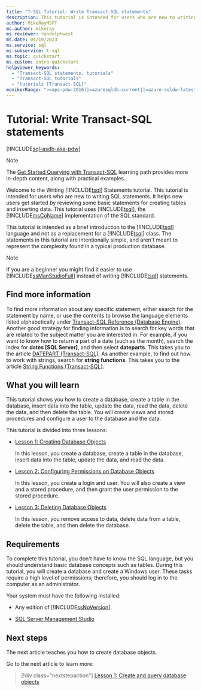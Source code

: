 ```yaml
---
title: "T-SQL Tutorial: Write Transact-SQL statements"
description: This tutorial is intended for users who are new to writing SQL statements. It helps new users get started by reviewing some basic statements for creating tables and inserting data.
author: MikeRayMSFT
ms.author: mikeray
ms.reviewer: randolphwest
ms.date: 04/19/2023
ms.service: sql
ms.subservice: t-sql
ms.topic: quickstart
ms.custom: intro-quickstart
helpviewer_keywords:
  - "Transact-SQL statements, tutorials"
  - "Transact-SQL tutorials"
  - "tutorials [Transact-SQL]"
monikerRange: ">=aps-pdw-2016||=azuresqldb-current||=azure-sqldw-latest||>=sql-server-2016||>=sql-server-linux-2017||=azuresqldb-mi-current"
---
```

# Tutorial: Write Transact-SQL statements

[!INCLUDE[sql-asdb-asa-pdw](../includes/applies-to-version/sql-asdb-asa-pdw.md)]

> [!NOTE]  
> The [Get Started Querying with Transact-SQL](/training/paths/get-started-querying-with-transact-sql/) learning path provides more in-depth content, along with practical examples.

Welcome to the Writing [!INCLUDE[tsql](../includes/tsql-md.md)] Statements tutorial. This tutorial is intended for users who are new to writing SQL statements. It helps new users get started by reviewing some basic statements for creating tables and inserting data. This tutorial uses [!INCLUDE[tsql](../includes/tsql-md.md)], the [!INCLUDE[msCoName](../includes/msconame-md.md)] implementation of the SQL standard.

This tutorial is intended as a brief introduction to the [!INCLUDE[tsql](../includes/tsql-md.md)] language and not as a replacement for a [!INCLUDE[tsql](../includes/tsql-md.md)] class. The statements in this tutorial are intentionally simple, and aren't meant to represent the complexity found in a typical production database.

> [!NOTE]  
> If you are a beginner you might find it easier to use [!INCLUDE[ssManStudioFull](../includes/ssmanstudiofull-md.md)] instead of writing [!INCLUDE[tsql](../includes/tsql-md.md)] statements.

## Find more information

To find more information about any specific statement, either search for the statement by name, or use the contents to browse the language elements listed alphabetically under [Transact-SQL Reference (Database Engine)](./language-reference.md). Another good strategy for finding information is to search for key words that are related to the subject matter you are interested in. For example, if you want to know how to return a part of a date (such as the month), search the index for **dates [SQL Server]**, and then select **dateparts**. This takes you to the article [DATEPART (Transact-SQL)](../t-sql/functions/datepart-transact-sql.md). As another example, to find out how to work with strings, search for **string functions**. This takes you to the article [String Functions (Transact-SQL)](../t-sql/functions/string-functions-transact-sql.md).

## What you will learn

This tutorial shows you how to create a database, create a table in the database, insert data into the table, update the data, read the data, delete the data, and then delete the table. You will create views and stored procedures and configure a user to the database and the data.

This tutorial is divided into three lessons:

- [Lesson 1: Creating Database Objects](../t-sql/lesson-1-creating-database-objects.md)

  In this lesson, you create a database, create a table in the database, insert data into the table, update the data, and read the data.

- [Lesson 2: Configuring Permissions on Database Objects](../t-sql/lesson-2-configuring-permissions-on-database-objects.md)

  In this lesson, you create a login and user. You will also create a view and a stored procedure, and then grant the user permission to the stored procedure.

- [Lesson 3: Deleting Database Objects](../t-sql/lesson-3-deleting-database-objects.md)

  In this lesson, you remove access to data, delete data from a table, delete the table, and then delete the database.

## Requirements

To complete this tutorial, you don't have to know the SQL language, but you should understand basic database concepts such as tables. During this tutorial, you will create a database and create a Windows user. These tasks require a high level of permissions; therefore, you should log in to the computer as an administrator.

Your system must have the following installed:

- Any edition of [!INCLUDE[ssNoVersion](../includes/ssnoversion-md.md)].

- [SQL Server Management Studio](../ssms/download-sql-server-management-studio-ssms.md)

## Next steps

The next article teaches you how to create database objects.

Go to the next article to learn more:
> [!div class="nextstepaction"]
> [Lesson 1: Create and query database objects](../t-sql/lesson-1-creating-database-objects.md)
